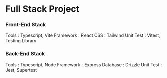 # Full Stack Project

### Front-End Stack

Tools : Typescript, Vite
Framework : React
CSS : Tailwind
Unit Test : Vitest, Testing Library

### Back-End Stack

Tools : Typescript, Node
Framework : Express
Database : Drizzle
Unit Test : Jest, Supertest

